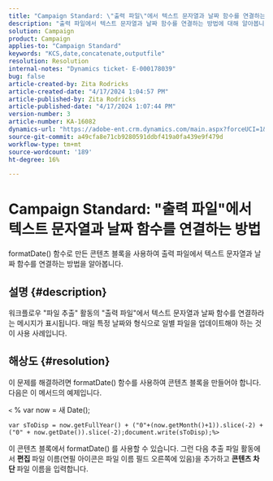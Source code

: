 ```yaml
---
title: "Campaign Standard: \"출력 파일\"에서 텍스트 문자열과 날짜 함수를 연결하는 방법"
description: "출력 파일에서 텍스트 문자열과 날짜 함수를 연결하는 방법에 대해 알아봅니다."
solution: Campaign
product: Campaign
applies-to: "Campaign Standard"
keywords: "KCS,date,concatenate,outputfile"
resolution: Resolution
internal-notes: "Dynamics ticket- E-000178039"
bug: false
article-created-by: Zita Rodricks
article-created-date: "4/17/2024 1:04:57 PM"
article-published-by: Zita Rodricks
article-published-date: "4/17/2024 1:07:44 PM"
version-number: 3
article-number: KA-16082
dynamics-url: "https://adobe-ent.crm.dynamics.com/main.aspx?forceUCI=1&pagetype=entityrecord&etn=knowledgearticle&id=32b2de13-bbfc-ee11-a1ff-6045bd0065b6"
source-git-commit: a49cfa8e71cb9280591ddbf419a0fa439e9f479d
workflow-type: tm+mt
source-wordcount: '189'
ht-degree: 16%

---
```


# Campaign Standard: &quot;출력 파일&quot;에서 텍스트 문자열과 날짜 함수를 연결하는 방법


formatDate() 함수로 만든 콘텐츠 블록을 사용하여 출력 파일에서 텍스트 문자열과 날짜 함수를 연결하는 방법을 알아봅니다.

## 설명 {#description}


워크플로우 &quot;파일 추출&quot; 활동의 &quot;출력 파일&quot;에서 텍스트 문자열과 날짜 함수를 연결하라는 메시지가 표시됩니다. 매일 특정 날짜와 형식으로 일별 파일을 업데이트해야 하는 것이 사용 사례입니다.


## 해상도 {#resolution}


이 문제를 해결하려면 formatDate() 함수를 사용하여 콘텐츠 블록을 만들어야 합니다. 다음은 이 메서드의 예제입니다.

`<` % var now = 새 Date();


```
var sToDisp = now.getFullYear() + ("0"+(now.getMonth()+1)).slice(-2) + ("0" + now.getDate()).slice(-2);document.write(sToDisp);%>
```


이 콘텐츠 블록에서 formatDate() 를 사용할 수 있습니다. 그런 다음 추출 파일 활동에서 <b>편집 </b>파일 이름(연필 아이콘은 파일 이름 필드 오른쪽에 있음)을 추가하고 <b>콘텐츠 차단 </b>파일 이름을 입력합니다.
